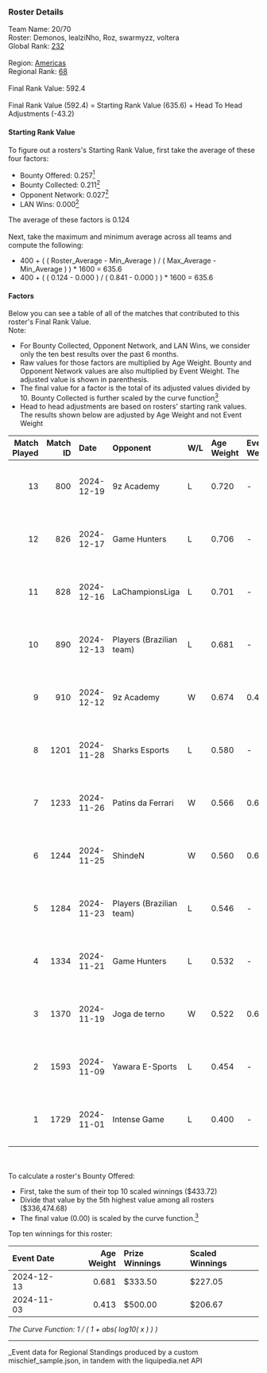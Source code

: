 ### Roster Details<br />
Team Name: 20/70<br />
Roster: Demonos, lealziNho, Roz, swarmyzz, voltera<br />
Global Rank: [232](../../standings_global_2025_03_01.md)<br />
<br />
Region: [Americas]( ../../standings_americas_2025_03_01.md)<br />
Regional Rank: [68]( ../../standings_americas_2025_03_01.md)<br />
<br />
Final Rank Value:  592.4<br />
<br />
Final Rank Value (592.4) = Starting Rank Value (635.6) + Head To Head Adjustments (-43.2)<br />

#### Starting Rank Value<br />
To figure out a rosters's Starting Rank Value, first take the average of these four factors:<br />
- Bounty Offered: 0.257[<sup>1</sup>](#table2)
- Bounty Collected: 0.211[<sup>2</sup>](#table1)
- Opponent Network: 0.027[<sup>2</sup>](#table1)
- LAN Wins: 0.000[<sup>2</sup>](#table1)

The average of these factors is 0.124<br />
<br />
Next, take the maximum and minimum average across all teams and compute the following:<br />
- 400 + ( ( Roster_Average - Min_Average ) / ( Max_Average - Min_Average ) ) * 1600 = 635.6
- 400 + ( ( 0.124 - 0.000 ) / ( 0.841 - 0.000 ) ) * 1600 = 635.6


#### Factors<br />
Below you can see a table of all of the matches that contributed to this roster's Final Rank Value.<br />
Note:<br />

- For Bounty Collected, Opponent Network, and LAN Wins, we consider only the ten best results over the past 6 months.
- Raw values for those factors are multiplied by Age Weight. Bounty and Opponent Network values are also multiplied by Event Weight. The adjusted value is shown in parenthesis.
- The final value for a factor is the total of its adjusted values divided by 10. Bounty Collected is further scaled by the curve function[<sup>3</sup>](#curveFunction)
- Head to head adjustments are based on rosters' starting rank values. The results shown below are adjusted by Age Weight and not Event Weight
<span id="table1"></span><br />


| Match Played | Match ID | Date       | Opponent                 | W/L | Age Weight | Event Weight | Bounty Collected | Opponent Network | LAN Wins  | H2H Adj. | Roster                                     |
| -: | -: | :- | :- | :- | :- | :- | :- | :- | :- | -: | :- |
|           13 |      800 | 2024-12-19 | 9z Academy               | L   | 0.720      | -            | -                | -                | -         |   -13.70 | Demonos, lealziNho, Roz, swarmyzz, voltera |
|           12 |      826 | 2024-12-17 | Game Hunters             | L   | 0.706      | -            | -                | -                | -         |    -9.36 | Demonos, lealziNho, Roz, swarmyzz, voltera |
|           11 |      828 | 2024-12-16 | LaChampionsLiga          | L   | 0.701      | -            | -                | -                | -         |   -10.66 | Demonos, lealziNho, Roz, swarmyzz, voltera |
|           10 |      890 | 2024-12-13 | Players (Brazilian team) | L   | 0.681      | -            | -                | -                | -         |    -6.96 | Demonos, lealziNho, Roz, swarmyzz, voltera |
|            9 |      910 | 2024-12-12 | 9z Academy               | W   | 0.674      | 0.426        | 0.000 (0.000)    | 0.210 (0.060)    | 0 (0.000) |     7.54 | Demonos, lealziNho, Roz, swarmyzz, voltera |
|            8 |     1201 | 2024-11-28 | Sharks Esports           | L   | 0.580      | -            | -                | -                | -         |    -1.36 | Demonos, lealziNho, Roz, swarmyzz, voltera |
|            7 |     1233 | 2024-11-26 | Patins da Ferrari        | W   | 0.566      | 0.631        | 0.000 (0.000)    | 0.115 (0.041)    | 0 (0.000) |     5.91 | Demonos, lealziNho, Roz, swarmyzz, voltera |
|            6 |     1244 | 2024-11-25 | ShindeN                  | W   | 0.560      | 0.632        | 0.005 (0.002)    | 0.377 (0.133)    | 0 (0.000) |    10.21 | Demonos, lealziNho, Roz, swarmyzz, voltera |
|            5 |     1284 | 2024-11-23 | Players (Brazilian team) | L   | 0.546      | -            | -                | -                | -         |    -5.62 | Demonos, lealziNho, Roz, swarmyzz, voltera |
|            4 |     1334 | 2024-11-21 | Game Hunters             | L   | 0.532      | -            | -                | -                | -         |   -11.18 | Demonos, lealziNho, Roz, swarmyzz, voltera |
|            3 |     1370 | 2024-11-19 | Joga de terno            | W   | 0.522      | 0.614        | 0.000 (0.000)    | 0.111 (0.035)    | 0 (0.000) |     5.29 | Demonos, lealziNho, Roz, swarmyzz, voltera |
|            2 |     1593 | 2024-11-09 | Yawara E-Sports          | L   | 0.454      | -            | -                | -                | -         |    -6.50 | Demonos, kln, proSHOW, Roz, voltera        |
|            1 |     1729 | 2024-11-01 | Intense Game             | L   | 0.400      | -            | -                | -                | -         |    -6.79 | Demonos, proSHOW, Roz, suNday, voltera     |

<br />
<span id="table2"></span><br />
To calculate a roster's Bounty Offered:<br />

- First, take the sum of their top 10 scaled winnings ($433.72)
- Divide that value by the 5th highest value among all rosters ($336,474.68)
- The final value (0.00) is scaled by the curve function.[<sup>3</sup>](#curveFunction)

Top ten winnings for this roster:<br />

| Event Date | Age Weight | Prize Winnings | Scaled Winnings |
| :- | -: | :- | :- |
| 2024-12-13 |      0.681 | $333.50        | $227.05         |
| 2024-11-03 |      0.413 | $500.00        | $206.67         |


<span id="curveFunction"></span>_The Curve Function: 1 / ( 1 + abs( log10( x ) ) )_<br />

---
_Event data for Regional Standings produced by a custom mischief_sample.json, in tandem with the liquipedia.net API<br />
